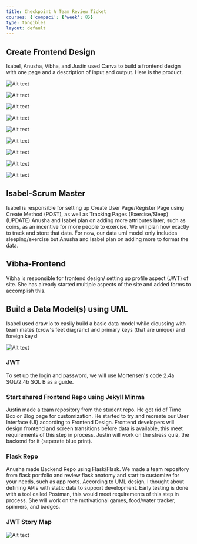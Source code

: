 ```yaml
---
title: Checkpoint A Team Review Ticket
courses: {'compsci': {'week': 8}}
type: tangibles
layout: default
---
```


## Create Frontend Design
Isabel, Anusha, Vibha, and Justin used Canva to build a frontend design with one page and a description of input and output.  Here is the product.

![Alt text](/frontTri2/images/CreateUserPage.png)

![Alt text](/frontTri2/images/SleepTracker.png)

![Alt text](/frontTri2/Nighthawk-Pages/images/StressTracker.png)

![Alt text](/frontTri2/Nighthawk-Pages/images/WaterTracker.png)

![Alt text](/frontTri2/Nighthawk-Pages/images/Login.png)

![Alt text](/frontTri2/images/ExerciseTracker.png)

![Alt text](/frontTri2/images/FoodTracker.png)

![Alt text](/frontTri2/images/HomePage.png)

![Alt text](/frontTri2/images/InformationalPage.png)

## Isabel-Scrum Master

Isabel is responsible for setting up Create User Page/Register Page using Create Method (POST), as well as Tracking Pages (Exercise/Sleep)
(UPDATE) Anusha and Isabel  plan on adding more attributes later, such as coins, as an incentive for more people to exercise. We will plan how exactly to track and store that data. For now, our data uml model only includes sleeping/exercise but Anusha and Isabel  plan on adding more to format the data.

## Vibha-Frontend

Vibha is responsible for frontend design/ setting up profile aspect (JWT) of site. She has already started multiple aspects of the site and added forms to accomplish this. 


## Build a Data Model(s) using UML
Isabel used draw.io to easily build a basic data model while dicussing with  team mates (crow's feet diagram:) and primary keys (that are unique) and foreign keys!

![Alt text](/frontTri2/images/datamodel.png)

### JWT

To set up the login and password, we will use Mortensen's code 2.4a SQL/2.4b SQL B as a guide.

### Start shared Frontend Repo using  Jekyll Minma
Justin made a team repository from the student repo.  He got rid of Time Box or Blog page for customization. He started to try and recreate our  User Interface (UI) according to Frontend Design. Frontend developers will design frontend and screen transitions before data is available, this meet requirements of this step in process.  Justin will work on the stress quiz, the backend for it (seperate blue print).


### Flask Repo
Anusha  made  Backend Repo using Flask/Flask. We made a team repository from flask portfolio and review flask anatomy and start to customize for your needs, such as app roots.   According to UML design, I thought about defining APIs with static data to support development. Early testing is done with a tool called Postman, this would meet requirements of this step in process.  She will work on the motivational games, food/water tracker, spinners, and badges. 

### JWT Story Map

![Alt text](/frontTri2/images/storymap.png)